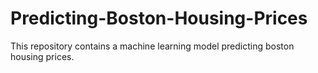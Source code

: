 # Predicting-Boston-Housing-Prices
This repository contains a machine learning model predicting boston housing prices.
